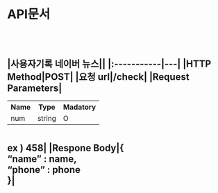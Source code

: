 <h1>API문서</h1>


<br></br>
|사용자기록 네이버 뉴스||
|:-----------|---|
|HTTP Method|POST|
|요청 url|/check|
|Request Parameters|<table><tr> <th>Name</th>    <th>Type</th>    <th>Madatory</th>  </tr>  <tr>    <td>num</td>    <td>string</td>    <td>O</td> </tr></table><br>ex ) 458|
|Respone Body|{<br>“name” : name,<br>“phone” : phone<br>}|
---